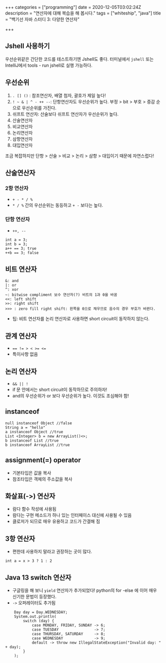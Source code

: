 +++
categories = ["programming"]
date = 2020-12-05T03:02:24Z
description = "연산자에 대해 복습을 해 봅시다."
tags = ["whiteship", "java"]
title = "백기선 자바 스터디 3: 다양한 연산자"

+++
## Jshell 사용하기

우선순위같은 간단한 코드를 테스트하기엔 Jshell도 좋다. 터미널에서 `jshell` 또는 IntelliJ에서 tools - run jshell로 실행 가능하다.

## 우선순위

1. `. [] ()` : 참조연산자, 배열 첨자, 괄호가 제일 높다! 
2. `! ~ & | ^ - ++ --`: 단항연산자도 우선순위가 높다. 부정 > bit > 부호 > 증감 순으로 우선순위를 가진다.
3. 쉬프트 연산자: 산술보다 쉬프트 연산자가 우선순위가 높다. 
4. 산술연산자 
5. 비교연산자
6. 논리연산자
7. 삼항연산자
8. 대입연산자

조금 복잡하지만 단항 > 산술 > 비교 > 논리 > 삼항 > 대입이기 때문에 자연스럽다!

## 산술연산자

### 2항 연산자

- `+ - * / %`
- `* / %` 간의 우선순위는 동등하고  `+ -` 보다는 높다.

### 단항 연산자

- `++, --`

```
int a = 3;
int b = 3;
a++ == 3; true
++b == 3; false
```

## 비트 연산자

```
&: and
|: or
^: xor
~: bitwise compliment 보수 연산자(?) 비트의 1과 0을 바꿈
<<: left shift
>>: right shift
>>> : zero fill right shift: 왼쪽을 0으로 채우므로 음수의 경우 부호가 바뀐다. 
```

- 팁: 비트 연산자를 논리 연산자로 사용하면 short circuit이 동작하지 않는다.

## 관계 연산자

- `== != > < >= <=`
- 특이사항 없음

## 논리 연산자

 - `&& || !`
 -  if 문 안에서는 short circuit이 동작하므로 주의하자! 
 - and의 우선순위가 or 보다 우선순위가 높다. 이것도 조심해야 함!

## instanceof

```
null instanceof Object //false
String a = "hello"
a instanceof Object //true
List <Integer> b = new ArrayList()<>;
b instanceof List //true
b instanceof ArrayList //true
```

## assignment(=) operator

- 기본타입은 값을 복사
- 참조타입은 객체의 주소값을 복사

## 화살표(->) 연산자

- 람다 함수 작성에 사용됨
- 람다는 구현 메소드가 하나 있는 인터페이스 대신에 사용될 수 있음
- 클로저가 되므로 매우 유용하고 코드가 간결해 짐

## 3항 연산자

- 편한데 사용하지 말라고 권장하는 곳이 많다.

```
int a = x > 3 ? 1 : 2

```

## Java 13 switch 연산자

- 구글링을 해 보니 `yield` 연산자가 추가되었다! python의 for -else 에 이어 매우 신기한 문법이 등장했다.
- `->` 오퍼레이터도 추가됨

```
    Day day = Day.WEDNESDAY;    
    System.out.println(
        switch (day) {
            case MONDAY, FRIDAY, SUNDAY -> 6;
            case TUESDAY                -> 7;
            case THURSDAY, SATURDAY     -> 8;
            case WEDNESDAY              -> 9;
            default -> throw new IllegalStateException("Invalid day: " + day);
        }
    );    
```